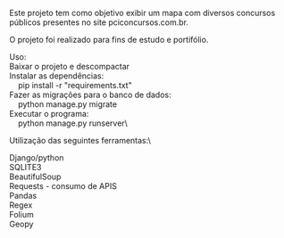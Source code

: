 Este projeto tem como objetivo exibir um mapa com diversos concursos públicos presentes no site pciconcursos.com.br.

O projeto foi realizado para fins de estudo e portifólio.

Uso:\
Baixar o projeto e descompactar\
Instalar as dependências:\
&nbsp;&nbsp;&nbsp;&nbsp;pip install -r "requirements.txt"\
Fazer as migrações para o banco de dados:\
&nbsp;&nbsp;&nbsp;&nbsp;python manage.py migrate\
Executar o programa: \
&nbsp;&nbsp;&nbsp;&nbsp;python manage.py runserver\

Utilização das seguintes ferramentas:\

Django/python\
SQLITE3\
BeautifulSoup\
Requests - consumo de APIS\
Pandas\
Regex\
Folium\
Geopy